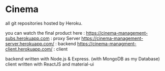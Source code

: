 # Cinema
all git repositories hosted by Heroku.

you can watch the final product here :
https://cinema-management-subs.herokuapp.com : proxy Server
https://cinema-management-server.herokuapp.com/ : backend 
https://cinema-managment-client.herokuapp.com/ : client

backend written with Node.js & Express. (with MongoDB as my Database)
client written with ReactJS and material-ui
